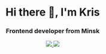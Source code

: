  <div id="header" align="center">
  <h1>Hi there 👋, I'm Kris</h1>
  <h3>Frontend developer from Minsk</h3>
</div>
<div align="center">
 <a href="https://www.linkedin.com/in/kristin-osmakov-3a2244254/">
  <img src="https://img.shields.io/badge/LinkedIn-blue?logo=linkedin&logoColor=white&style=for-the-badge"/>
</a>
 
 <a href="https://t.me//osmakov_k">
  <img src="https://img.shields.io/badge/Telegram-blue?logo=telegram&logoColor=white&style=for-the-badge"/>
</a>
</div>

